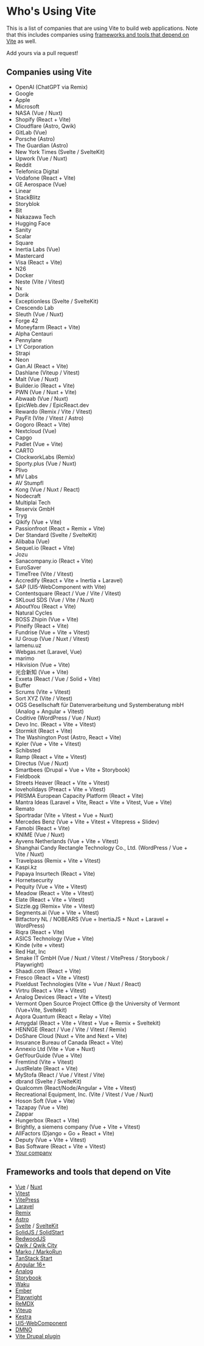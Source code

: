 # Who's Using Vite

This is a list of companies that are using Vite to build web applications. Note that this includes companies using [frameworks and tools that depend on Vite](#frameworks-and-tools-that-depend-on-vite) as well.

Add yours via a pull request!

## Companies using Vite

- OpenAI (ChatGPT via Remix)
- Google
- Apple
- Microsoft
- NASA (Vue / Nuxt)
- Shopify (React + Vite)
- Cloudflare (Astro, Qwik)
- GitLab (Vue)
- Porsche (Astro)
- The Guardian (Astro)
- New York Times (Svelte / SvelteKit)
- Upwork (Vue / Nuxt)
- Reddit
- Telefonica Digital
- Vodafone (React + Vite)
- GE Aerospace (Vue)
- Linear
- StackBlitz
- Storyblok
- Bit
- Nakazawa Tech
- Hugging Face
- Sanity
- Scalar
- Square
- Inertia Labs (Vue)
- Mastercard
- Visa (React + Vite)
- N26
- Docker
- Neste (Vite / Vitest)
- Nx
- Dorik
- Exceptionless (Svelte / SvelteKit)
- Crescendo Lab
- Sleuth (Vue / Nuxt)
- Forge 42
- Moneyfarm (React + Vite)
- Alpha Centauri
- Pennylane
- LY Corporation
- Strapi
- Neon
- Gan.AI (React + Vite)
- Dashlane (Viteup / Vitest)
- Malt (Vue / Nuxt)
- Builder.io (React + Vite)
- PWN (Vue / Nuxt + Vite)
- Abwaab (Vue / Nuxt)
- EpicWeb.dev / EpicReact.dev
- Rewardo (Remix / Vite / Vitest)
- PayFit (Vite / Vitest / Astro)
- Gogoro (React + Vite)
- Nextcloud (Vue)
- Capgo
- Padlet (Vue + Vite)
- CARTO
- ClockworkLabs (Remix)
- Sporty.plus (Vue / Nuxt)
- Plivo
- MV Labs
- AV Stumpfl
- Kong (Vue / Nuxt / React)
- Nodecraft
- Multiplai Tech
- Reservix GmbH
- Tryg
- Qikify (Vue + Vite)
- Passionfroot (React + Remix + Vite)
- Der Standard (Svelte / SvelteKit)
- Alibaba (Vue)
- Sequel.io (React + Vite)
- Jozu
- Sanacompany.io (React + Vite)
- EuroSaver
- TimeTree (Vite / Vitest)
- Accredify (React + Vite + Inertia + Laravel)
- SAP (UI5-WebComponent with Vite)
- Contentsquare (React / Vue / Vite / Vitest)
- SKLoud SDS (Vue / Vite / Nuxt)
- AboutYou (React + Vite)
- Natural Cycles
- BOSS Zhipin (Vue + Vite)
- Pineify (React + Vite)
- Fundrise (Vue + Vite + Vitest)
- IU Group (Vue / Nuxt / Vitest)
- lamenu.uz
- Webgas.net (Laravel, Vue)
- marimo
- Hikvision (Vue + Vite)
- 光合新知 (Vue + Vite)
- Exxeta (React / Vue / Solid + Vite)
- Buffer
- Scrums (Vite + Vitest)
- Sort XYZ (Vite / Vitest)
- OGS Gesellschaft für Datenverarbeitung und Systemberatung mbH (Analog + Angular + Vitest)
- Coditive (WordPress / Vue / Nuxt)
- Devo Inc. (React + Vite + Vitest)
- Stormkit (React + Vite)
- The Washington Post (Astro, React + Vite)
- Kpler (Vue + Vite + Vitest)
- Schibsted
- Ramp (React + Vite + Vitest)
- Directus (Vue / Nuxt)
- Smartbees (Drupal + Vue + Vite + Storybook)
- Fieldbook
- Streets Heaver (React + Vite + Vitest)
- loveholidays (Preact + Vite + Vitest)
- PRISMA European Capacity Platform (React + Vite)
- Mantra Ideas (Laravel + Vite, React + Vite + Vitest, Vue + Vite)
- Remato
- Sportradar (Vite + Vitest + Vue + Nuxt)
- Mercedes Benz (Vue + Vite + Vitest + Vitepress + Slidev)
- Famobi (React + Vite)
- KNIME (Vue / Nuxt)
- Ayvens Netherlands (Vue + Vite + Vitest)
- Shanghai Candy Rectangle Technology Co., Ltd. (WordPress / Vue + Vite / Nuxt)
- Travelpass (Remix + Vite + Vitest)
- Kaspi.kz
- Papaya Insurtech (React + Vite)
- Hornetsecurity
- Pequity (Vue + Vite + Vitest)
- Meadow (React + Vite + Vitest)
- Elate (React + Vite + Vitest)
- Sizzle.gg (Remix+ Vite + Vitest)
- Segments.ai (Vue + Vite + Vitest)
- Bitfactory NL / NOBEARS (Vue + InertiaJS + Nuxt + Laravel + WordPress)
- Riqra (React + Vite)
- ASICS Technology (Vue + Vite)
- Kinde (vite + vitest)
- Red Hat, Inc
- Smake IT GmbH (Vue / Nuxt / Vitest / VitePress / Storybook / Playwright)
- Shaadi.com (React + Vite)
- Fresco (React + Vite + Vitest)
- Pixeldust Technologies (Vite + Vue / Nuxt / React)
- Virtru (React + Vite + Vitest)
- Analog Devices (React + Vite + Vitest)
- Vermont Open Source Project Office @ the University of Vermont (Vue+Vite, Sveltekit)
- Aqora Quantum (React + Relay + Vite)
- Amygdal (React + Vite + Vitest + Vue + Remix + Sveltekit)
- HENNGE (React / Vue / Vite / Vitest / Remix)
- DoShare Cloud (Nuxt + Vite and Next + Vite)
- Insurance Bureau of Canada (React + Vite)
- Annexio Ltd (Vite + Vue + Nuxt)
- GetYourGuide (Vue + Vite)
- Fremtind (Vite + Vitest)
- JustRelate (React + Vite)
- MyStofa (React / Vue / Vitest / Vite)
- dbrand (Svelte / SvelteKit)
- Qualcomm (React/Node/Angular + Vite + Vitest)
- Recreational Equipment, Inc. (Vite / Vitest / Vue / Nuxt)
- Hoson Soft (Vue + Vite)
- Tazapay (Vue + Vite)
- Zappar
- Hungerbox (React + Vite)
- Brightly, a siemens company (Vue + Vite + Vitest)
- AllFactors (Django + Go + React + Vite)
- Deputy (Vue + Vite + Vitest)
- Bas Software (React + Vite + Vitest)
- [Your company](https://github.com/vitejs/companies-using-vite/edit/main/README.md)

## Frameworks and tools that depend on Vite

- [Vue](https://vuejs.org) / [Nuxt](https://nuxt.com/)
- [Vitest](https://vitest.dev/)
- [VitePress](https://vitepress.dev/)
- [Laravel](https://laravel.com/docs/vite)
- [Remix](https://remix.run/)
- [Astro](https://astro.build/)
- [Svelte](https://svelte.dev/) / [SvelteKit](https://kit.svelte.dev/)
- [SolidJS / SolidStart](https://start.solidjs.com/)
- [RedwoodJS](https://redwoodjs.com/)
- [Qwik / Qwik City](https://qwik.dev/)
- [Marko / MarkoRun](https://markojs.com/)
- [TanStack Start](https://tanstack.com/start/latest)
- [Angular 16+](https://blog.angular.dev/angular-v16-is-here-4d7a28ec680d)
- [Analog](https://analogjs.org/)
- [Storybook](https://storybook.js.org/)
- [Waku](https://waku.gg/)
- [Ember](https://emberjs.com/)
- [Playwright](https://playwright.dev/)
- [ReMDX](https://github.com/nkzw-tech/remdx)
- [Viteup](https://github.com/ziir/viteup/)
- [Kestra](https://kestra.io/)
- [UI5-WebComponent](https://sap.github.io/ui5-webcomponents/)
- [DMNO](https://dmno.dev)
- [Vite Drupal plugin](https://www.drupal.org/project/vite)
